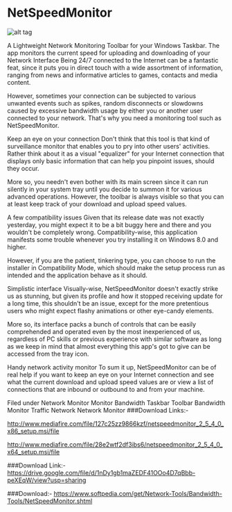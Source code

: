 # NetSpeedMonitor
![alt tag](https://github.com/ShekharSumanPro/NetSpeedMonitor/blob/master/NetSpeedMonitor.png)


A Lightweight Network Monitoring Toolbar for your Windows Taskbar. The app monitors the current speed for uploading and downloading of your Network Interface
Being 24/7 connected to the Internet can be a fantastic feat, since it puts you in direct touch with a wide assortment of information, ranging from news and informative articles to games, contacts and media content.

However, sometimes your connection can be subjected to various unwanted events such as spikes, random disconnects or slowdowns caused by excessive bandwidth usage by either you or another user connected to your network. That's why you need a monitoring tool such as NetSpeedMonitor.

Keep an eye on your connection
Don't think that this tool is that kind of surveillance monitor that enables you to pry into other users' activities. Rather think about it as a visual "equalizer" for your Internet connection that displays only basic information that can help you pinpoint issues, should they occur.

More so, you needn't even bother with its main screen since it can run silently in your system tray until you decide to summon it for various advanced operations. However, the toolbar is always visible so that you can at least keep track of your download and upload speed values.

A few compatibility issues
Given that its release date was not exactly yesterday, you might expect it to be a bit buggy here and there and you wouldn't be completely wrong. Compatibility-wise, this application manifests some trouble whenever you try installing it on Windows 8.0 and higher.

However, if you are the patient, tinkering type, you can choose to run the installer in Compatibility Mode, which should make the setup process run as intended and the application behave as it should.

Simplistic interface
Visually-wise, NetSpeedMonitor doesn't exactly strike us as stunning, but given its profile and how it stopped receiving update for a long time, this shouldn't be an issue, except for the more pretentious users who might expect flashy animations or other eye-candy elements.

More so, its interface packs a bunch of controls that can be easily comprehended and operated even by the most inexperienced of us, regardless of PC skills or previous experience with similar software as long as we keep in mind that almost everything this app's got to give can be accessed from the tray icon.

Handy network activity monitor
To sum it up, NetSpeedMonitor can be of real help if you want to keep an eye on your Internet connection and see what the current download and upload speed values are or view a list of connections that are inbound or outbound to and from your machine.

Filed under
Network Monitor Monitor Bandwidth Taskbar Toolbar Bandwidth Monitor Traffic Network
Network Monitor 
###Download Links:-

http://www.mediafire.com/file/127c25zz9866kzf/netspeedmonitor_2_5_4_0_x86_setup.msi/file

http://www.mediafire.com/file/28e2wtf2df3ibs6/netspeedmonitor_2_5_4_0_x64_setup.msi/file

###Download Link:- https://drive.google.com/file/d/1nDy1gb1maZEDF41OOo4D7qBbb-peXEqW/view?usp=sharing

###Download:- https://www.softpedia.com/get/Network-Tools/Bandwidth-Tools/NetSpeedMonitor.shtml
